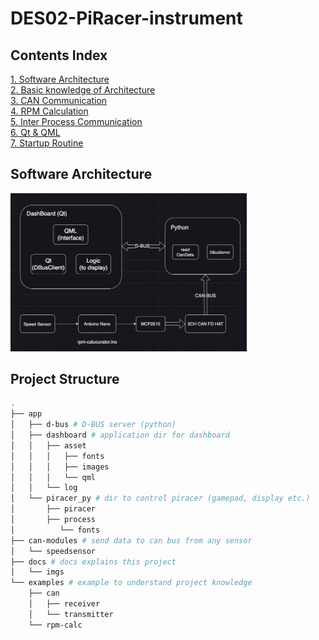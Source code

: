 # DES02-PiRacer-instrument
## Contents Index
[1. Software Architecture](#software-architecture)  
[2. Basic knowledge of Architecture](./docs/basic-knowledge-of-the-architecture.md)  
[3. CAN Communication](./docs/CAN-Communication.md)  
[4. RPM Calculation](./docs/RPM-Calculation.md)  
[5. Inter Process Communication](./docs/Inter-Process-Communication.md)  
[6. Qt & QML](./docs/Qt-QML.md)  
[7. Startup Routine](./docs/Startup-Routine.md)

## Software Architecture
<img src="./docs/imgs/software-architecture.png" width="75%" height="75%">

## Project Structure
``` bash
.
├── app
│   ├── d-bus # D-BUS server (python)
│   ├── dashboard # application dir for dashboard
│   │   ├── asset
│   │   │   ├── fonts
│   │   │   ├── images
│   │   │   └── qml
│   │   └── log
│   └── piracer_py # dir to control piracer (gamepad, display etc.)
│       ├── piracer
│       ├── process
│          └── fonts
├── can-modules # send data to can bus from any sensor
│   └── speedsensor
├── docs # docs explains this project
│   └── imgs
└── examples # example to understand project knowledge
    ├── can
    │   ├── receiver
    │   └── transmitter
    └── rpm-calc
```

